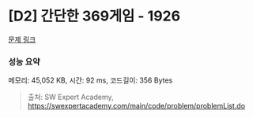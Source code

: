 # [D2] 간단한 369게임 - 1926 

[문제 링크](https://swexpertacademy.com/main/code/problem/problemDetail.do?contestProbId=AV5PTeo6AHUDFAUq) 

### 성능 요약

메모리: 45,052 KB, 시간: 92 ms, 코드길이: 356 Bytes



> 출처: SW Expert Academy, https://swexpertacademy.com/main/code/problem/problemList.do